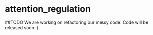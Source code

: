 # attention_regulation

##TODO
We are working on refactoring our messy code. Code will be released soon :)

